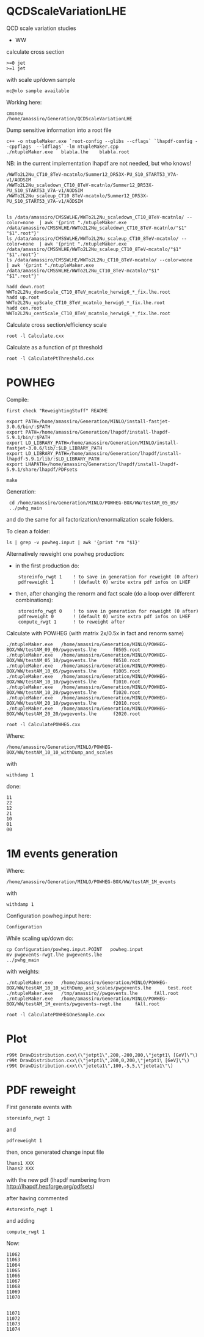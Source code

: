 QCDScaleVariationLHE
====================

QCD scale variation studies


* WW

calculate cross section

    >=0 jet
    >=1 jet

with scale up/down sample

    mc@nlo sample available


Working here:

    cmsneu
    /home/amassiro/Generation/QCDScaleVariationLHE

Dump sensitive information into a root file

    c++ -o ntupleMaker.exe `root-config --glibs --cflags` `lhapdf-config --cppflags  --ldflags` -lm ntupleMaker.cpp
    ./ntupleMaker.exe   blabla.lhe    blabla.root


NB: in the current implementation lhapdf are not needed, but who knows!

    /WWTo2L2Nu_CT10_8TeV-mcatnlo/Summer12_DR53X-PU_S10_START53_V7A-v1/AODSIM
    /WWTo2L2Nu_scaledown_CT10_8TeV-mcatnlo/Summer12_DR53X-PU_S10_START53_V7A-v1/AODSIM
    /WWTo2L2Nu_scaleup_CT10_8TeV-mcatnlo/Summer12_DR53X-PU_S10_START53_V7A-v1/AODSIM


    ls /data/amassiro/CMSSWLHE/WWTo2L2Nu_scaledown_CT10_8TeV-mcatnlo/ --color=none  | awk '{print "./ntupleMaker.exe   /data/amassiro/CMSSWLHE/WWTo2L2Nu_scaledown_CT10_8TeV-mcatnlo/"$1"   "$1".root"}'
    ls /data/amassiro/CMSSWLHE/WWTo2L2Nu_scaleup_CT10_8TeV-mcatnlo/ --color=none  | awk '{print "./ntupleMaker.exe     /data/amassiro/CMSSWLHE/WWTo2L2Nu_scaleup_CT10_8TeV-mcatnlo/"$1"   "$1".root"}'
    ls /data/amassiro/CMSSWLHE/WWTo2L2Nu_CT10_8TeV-mcatnlo/ --color=none  | awk '{print "./ntupleMaker.exe   /data/amassiro/CMSSWLHE/WWTo2L2Nu_CT10_8TeV-mcatnlo/"$1"   "$1".root"}'

    hadd down.root WWTo2L2Nu_downScale_CT10_8TeV_mcatnlo_herwig6_*_fix.lhe.root
    hadd up.root WWTo2L2Nu_upScale_CT10_8TeV_mcatnlo_herwig6_*_fix.lhe.root
    hadd cen.root WWTo2L2Nu_centScale_CT10_8TeV_mcatnlo_herwig6_*_fix.lhe.root


Calculate cross section/efficiency scale

    root -l Calculate.cxx

Calculate as a function of pt threshold

    root -l CalculatePtThreshold.cxx


# POWHEG

Compile:

    first check "ReweightingStuff" README

    export PATH=/home/amassiro/Generation/MINLO/install-fastjet-3.0.6/bin/:$PATH
    export PATH=/home/amassiro/Generation/lhapdf/install-lhapdf-5.9.1/bin/:$PATH
    export LD_LIBRARY_PATH=/home/amassiro/Generation/MINLO/install-fastjet-3.0.6/lib/:$LD_LIBRARY_PATH
    export LD_LIBRARY_PATH=/home/amassiro/Generation/lhapdf/install-lhapdf-5.9.1/lib/:$LD_LIBRARY_PATH
    export LHAPATH=/home/amassiro/Generation/lhapdf/install-lhapdf-5.9.1/share/lhapdf/PDFsets

    make

Generation:

     cd /home/amassiro/Generation/MINLO/POWHEG-BOX/WW/testAM_05_05/
     ../pwhg_main

and do the same for all factorization/renormalization scale folders.

To clean a folder:

    ls | grep -v powheg.input | awk '{print "rm "$1}'

Alternatively reweight one powheg production:

 * in the first production do:

        storeinfo_rwgt 1    ! to save in generation for reweight (0 after)
        pdfreweight 1       ! (default 0) write extra pdf infos on LHEF

 * then, after changing the renorm and fact scale (do a loop over different combinations):

        storeinfo_rwgt 0    ! to save in generation for reweight (0 after)
        pdfreweight 0       ! (default 0) write extra pdf infos on LHEF
        compute_rwgt 1      ! to reweight after



Calculate with POWHEG (with matrix 2x/0.5x in fact and renorm same)

    ./ntupleMaker.exe   /home/amassiro/Generation/MINLO/POWHEG-BOX/WW/testAM_09_09/pwgevents.lhe      f0505.root
    ./ntupleMaker.exe   /home/amassiro/Generation/MINLO/POWHEG-BOX/WW/testAM_05_10/pwgevents.lhe      f0510.root
    ./ntupleMaker.exe   /home/amassiro/Generation/MINLO/POWHEG-BOX/WW/testAM_10_05/pwgevents.lhe      f1005.root
    ./ntupleMaker.exe   /home/amassiro/Generation/MINLO/POWHEG-BOX/WW/testAM_10_10/pwgevents.lhe      f1010.root
    ./ntupleMaker.exe   /home/amassiro/Generation/MINLO/POWHEG-BOX/WW/testAM_10_20/pwgevents.lhe      f1020.root
    ./ntupleMaker.exe   /home/amassiro/Generation/MINLO/POWHEG-BOX/WW/testAM_20_10/pwgevents.lhe      f2010.root
    ./ntupleMaker.exe   /home/amassiro/Generation/MINLO/POWHEG-BOX/WW/testAM_20_20/pwgevents.lhe      f2020.root

    root -l CalculatePOWHEG.cxx



Where:

    /home/amassiro/Generation/MINLO/POWHEG-BOX/WW/testAM_10_10_withDump_and_scales

with

    withdamp 1

done:

    11
    22
    12
    21
    10
    01
    00



# 1M events generation

Where:

    /home/amassiro/Generation/MINLO/POWHEG-BOX/WW/testAM_1M_events

with

    withdamp 1


Configuration powheg.input here:

    Configuration

While scaling up/down do:

    cp Configuration/powheg.input.POINT   powheg.input
    mv pwgevents-rwgt.lhe pwgevents.lhe
    ../pwhg_main


with weights:

    ./ntupleMaker.exe   /home/amassiro/Generation/MINLO/POWHEG-BOX/WW/testAM_10_10_withDump_and_scales/pwgevents.lhe      test.root
    ./ntupleMaker.exe   /tmp/amassiro//pwgevents.lhe      fAll.root
    ./ntupleMaker.exe   /home/amassiro/Generation/MINLO/POWHEG-BOX/WW/testAM_1M_events/pwgevents-rwgt.lhe     fAll.root

    root -l CalculatePOWHEGOneSample.cxx




Plot
=======

    r99t DrawDistribution.cxx\(\"jetpt1\",200,-200,200,\"jetpt1\ [GeV]\"\)
    r99t DrawDistribution.cxx\(\"jetpt1\",200,0,200,\"jetpt1\ [GeV]\"\)
    r99t DrawDistribution.cxx\(\"jeteta1\",100,-5,5,\"jeteta1\"\)




PDF reweight
=======

First generate events with

    storeinfo_rwgt 1

and

    pdfreweight 1


then, once generated change input file 

    lhans1 XXX
    lhans2 XXX

with the new pdf (lhapdf numbering from http://lhapdf.hepforge.org/pdfsets)

after having commented

    #storeinfo_rwgt 1

and adding

    compute_rwgt 1


Now:

    11062
    11063
    11064
    11065
    11066
    11067
    11068
    11069
    11070


    11071
    11072
    11073
    11074


